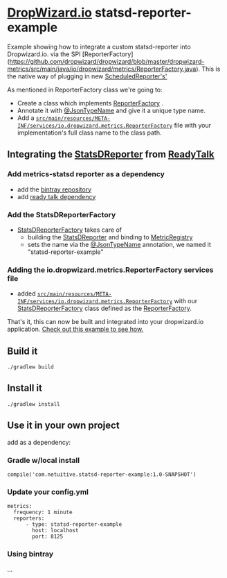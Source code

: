 # [DropWizard.io](http://www.dropwizard.io/) statsd-reporter-example
Example showing how to integrate a custom statsd-reporter into Dropwizard.io. via the SPI [ReporterFactory]
(https://github.com/dropwizard/dropwizard/blob/master/dropwizard-metrics/src/main/java/io/dropwizard/metrics/ReporterFactory.java).  This is the native way of plugging in new [ScheduledReporter's'](https://github.com/dropwizard/metrics/blob/v3.1.2/metrics-core/src/main/java/com/codahale/metrics/ScheduledReporter.java) 

As mentioned in ReporterFactory class we're going to:

* Create a class which implements [ReporterFactory](https://github.com/dropwizard/dropwizard/blob/master/dropwizard-metrics/src/main/java/io/dropwizard/metrics/ReporterFactory.java) .
* Annotate it with [@JsonTypeName](https://github.com/FasterXML/jackson-annotations/blob/master/src/main/java/com/fasterxml/jackson/annotation/JsonTypeName.java) and give it a unique type name.
* Add a [`src/main/resources/META-INF/services/io.dropwizard.metrics.ReporterFactory`](https://github.com/bspindler/statsd-reporter-example/blob/master/src/main/resources/META-INF/services/io.dropwizard.metrics.ReporterFactory) file with your implementation's full class name to the class path.

## Integrating the [StatsDReporter](https://github.com/ReadyTalk/metrics-statsd/blob/master/metrics3-statsd/src/main/java/com/readytalk/metrics/StatsDReporter.java) from [ReadyTalk](https://github.com/ReadyTalk/metrics-statsd) 

### Add metrics-statsd reporter as a dependency
* add the [bintray repository](https://github.com/bspindler/statsd-reporter-example/blob/master/build.gradle#L17) 
* add [ready talk dependency ](https://github.com/bspindler/statsd-reporter-example/blob/master/build.gradle#L27)

### Add the StatsDReporterFactory
* [StatsDReporterFactory](https://github.com/bspindler/statsd-reporter-example/blob/master/src/main/java/com/netuitive/io/dropwizard/StatsDReporterFactory.java) takes care of 
    * building the [StatsDReporter](https://github.com/ReadyTalk/metrics-statsd/blob/master/metrics3-statsd/src/main/java/com/readytalk/metrics/StatsDReporter.java) and binding to [MetricRegistry](https://github.com/dropwizard/metrics/blob/3.1-maintenance/metrics-core/src/main/java/com/codahale/metrics/MetricRegistry.java)
    * sets the name via the [@JsonTypeName](https://github.com/bspindler/statsd-reporter-example/blob/master/src/main/java/com/netuitive/io/dropwizard/StatsDReporterFactory.java#L35)  annotation, we named it "statsd-reporter-example"


### Adding the io.dropwizard.metrics.ReporterFactory services file
* added [`src/main/resources/META-INF/services/io.dropwizard.metrics.ReporterFactory`](https://github.com/bspindler/statsd-reporter-example/blob/master/src/main/resources/META-INF/services/io.dropwizard.metrics.ReporterFactory) with our [StatsDReporterFactory](https://github.com/bspindler/statsd-reporter-example/blob/master/src/main/java/com/netuitive/io/dropwizard/StatsDReporterFactory.java) class defined as the [ReporterFactory](https://github.com/dropwizard/dropwizard/blob/master/dropwizard-metrics/src/main/java/io/dropwizard/metrics/ReporterFactory.java).

That's it, this can now be built and integrated into your dropwizard.io application. 
[Check out this example to see how.](http://github.com/example-for-integratinthisthing)

## Build it 
`./gradlew build`

## Install it
`./gradlew install`

## Use it in your own project
add as a dependency: 
### Gradle w/local install 
`compile('com.netuitive.statsd-reporter-example:1.0-SNAPSHOT')`
### Update your config.yml
```
metrics:
  frequency: 1 minute
  reporters:
      - type: statsd-reporter-example
        host: localhost
        port: 8125
```

### Using bintray 
...